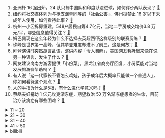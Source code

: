 1. 亚洲杯 16 强出炉，24 队只有中国队和印度队没进球，如何评价两队表现？ [:link:](https://www.zhihu.com/question/641300405)
2. 纽约将社交媒体列为与枪支烟草同等的「社会公害」，佛州拟禁止 16 岁以下未成年人使用，如何看待此事？ [:link:](https://www.zhihu.com/question/641473165)
3. 杭州一小区拆房重建，548户居民自筹4.7亿元，当地二手房成交均价3.8 万元/平，哪些信息值得关注？ [:link:](https://www.zhihu.com/question/641464817)
4. 姆巴佩现在这么年轻为什么不选择去英超西甲这样级别的联赛历练？ [:link:](https://www.zhihu.com/question/637319547)
5. 珠峰是世界第一高峰，但其攀登难度却进不了前三，这是何故？ [:link:](https://www.zhihu.com/question/638858982)
6. 拜登演讲时突然胡言乱语，演讲内容「令人费解」，美国网友称听起来像在说另一种语言，发生了什么？ [:link:](https://www.zhihu.com/question/641518848)
7. 网友建议向南方游客提供「小份菜」，黑龙江省商务厅回复，小份菜能对当地发展旅游有帮助吗？ [:link:](https://www.zhihu.com/question/641476391)
8. 有人说「这一代家长不管怎么鸡娃，孩子成年后大概率只能做一个普通人」，你如何看待这个观点？ [:link:](https://www.zhihu.com/question/641217735)
9. 人的手指为什么是5根，有什么进化学意义吗？ [:link:](https://www.zhihu.com/question/31178576)
10. 蔡磊夫妇捐助 1 亿元攻克渐冻症，期望救治 50 万名渐冻症患者的生命，目前治疗该病症有哪些困难？ [:link:](https://www.zhihu.com/question/641465431)
<details>
<summary>11 ~ 20</summary>

11. 昆明动物园针对猴群与猫共栖再次发布说明 ，「决定采用诱捕方式将猫移出猴山」，如何看待此事？ [:link:](https://www.zhihu.com/question/641469488)
12. 特朗普诽谤女作家二度罪成，被判 8330 万美元天价赔偿，如何看待此事？ [:link:](https://www.zhihu.com/question/641487510)
13. 联合国机构被以色列指控多名雇员参与哈马斯袭击，美加宣布暂停资助，哪些信息值得关注？ [:link:](https://www.zhihu.com/question/641512132)
14. 宁夏银川富洋烧烤店「6·21」特别重大燃气爆炸事故调查报告公布，哪些信息值得关注？ [:link:](https://www.zhihu.com/question/641518290)
15. 未满 12 岁男孩杀害 4 岁半女童，警方已撤案，如何从法律角度解读？ [:link:](https://www.zhihu.com/question/641402351)
16. 螺纹钢抵得过亢龙锏嘛，放古代算不算神兵利器？ [:link:](https://www.zhihu.com/question/634785011)
17. 林如海为啥不过继一个儿子? [:link:](https://www.zhihu.com/question/403095506)
18. 黄圣依杨子当嘉宾助力直播带货，销量不及预期商家报警，如何看待此事？ [:link:](https://www.zhihu.com/question/641462469)
19. 你家乡的天空是什么样子的？ [:link:](https://www.zhihu.com/question/641372337)
20. 如何解释「奴性」或「讨好型」？这二者有什么相关性吗？ [:link:](https://www.zhihu.com/question/641330204)
</details>
<details>
<summary>21 ~ 30</summary>

21. 你敢于在面对孩子时，直视自己的缺点吗？ [:link:](https://www.zhihu.com/question/640768684)
22. 正脸好看和侧脸好看只能选一个，你会选哪个？ [:link:](https://www.zhihu.com/question/640297803)
23. 不开心的时候，你喜欢做什么呢？ [:link:](https://www.zhihu.com/question/639484843)
24. 如何看待中国与新加坡互免签证？ [:link:](https://www.zhihu.com/question/641155861)
25. 2024 LPL 春季赛TES 2:0 EDG，如何评价这场比赛？ [:link:](https://www.zhihu.com/question/641543836)
26. 用离职的心态去上班，会更快乐吗？ [:link:](https://www.zhihu.com/question/641400008)
27. 怎么评价《最后的武士》这部电影？ [:link:](https://www.zhihu.com/question/641153216)
28. 你对上海这个城市最大的感受是什么？ [:link:](https://www.zhihu.com/question/570650821)
29. 如何评价综艺《声生不息·家年华》第九期？ [:link:](https://www.zhihu.com/question/641479900)
30. 网文的下一个突破点会是什么？ [:link:](https://www.zhihu.com/question/640577758)
</details>
<details>
<summary>31 ~ 40</summary>

31. 有哪些知道了语源后会令人感到惊讶的日语单词？ [:link:](https://www.zhihu.com/question/571448170)
32. 孩子的成长过程中，最需要关注的是什么？ [:link:](https://www.zhihu.com/question/639545231)
33. 复旦大学《柳叶刀》发文，首次让多位耳聋患者恢复听力，这意味着什么？治疗耳聋有希望了吗？ [:link:](https://www.zhihu.com/question/641296126)
34. 为什么中国没有统一标准的龙？ [:link:](https://www.zhihu.com/question/641412259)
35. 数据称中国股票基金过去一周流入资金 119 亿美元，系 2015 年 7 月来最大，如何看待这一数据？ [:link:](https://www.zhihu.com/question/641348125)
36. 时隔 15 年，美国计划重新在英国部署核武器，这会对地区安全局势造成什么影响？ [:link:](https://www.zhihu.com/question/641523230)
37. 爱自己和自私的区别是什么？ [:link:](https://www.zhihu.com/question/640809541)
38. 数据显示「 3 元以下饮料仅剩 10% 」，去年多品牌宣布涨价，如何看待超市里的饮料越来越贵？ [:link:](https://www.zhihu.com/question/641327515)
39. 23-24 赛季 NBA快船 127:107 猛龙，如何评价这场比赛？ [:link:](https://www.zhihu.com/question/641460450)
40. 部分年轻务工者被 3 分钟微短剧套住，「有人一晚上花掉七八十元」，如何看待现象？有哪些信息值得关注？ [:link:](https://www.zhihu.com/question/641295651)
</details>
<details>
<summary>41 ~ 50</summary>

41. 「 GDP 跌出全球前三已成定局」，日媒称「日本不应执拗于『大国』幻影」，哪些细节值得关注？ [:link:](https://www.zhihu.com/question/641491755)
42. 哈尔滨去年接待游客1.35亿人次，增近146%，旅游收入超1692亿，增超239%，哪些信息值得关注？ [:link:](https://www.zhihu.com/question/641349289)
43. 如何看待NBA 2023-24赛季 东契奇在对阵老鹰拿下生涯新高73分？ [:link:](https://www.zhihu.com/question/641469291)
44. 为什么修手机店一般不会当面给顾客修? [:link:](https://www.zhihu.com/question/639820637)
45. 口服司美格鲁肽在华获批上市，用于治疗 2 型糖尿病，哪些信息值得关注？ [:link:](https://www.zhihu.com/question/641345958)
46. 3A游戏的开发难度有多大？高校在读大学生自制3A游戏有可能实现吗？ [:link:](https://www.zhihu.com/question/641383410)
47. 苹果重大让步，在欧盟地区下调苹果税，抽成比例降至 17%，欧盟用户可通过第三方下载应用，如何看待此事？ [:link:](https://www.zhihu.com/question/641464795)
48. 回顾历届亚洲杯成绩，哪些国家的足球肉眼可见地进步了？他们做对了什么？ [:link:](https://www.zhihu.com/question/641342798)
49. 川西有哪些「美到爆」的地方？ [:link:](https://www.zhihu.com/question/451876418)
50. 为什么《大江大河》里的雷东宝越到后期越糊涂了？ [:link:](https://www.zhihu.com/question/444454200)
</details><details>
<summary>bilibili</summary>

</details>